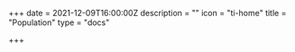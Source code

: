 +++
date = 2021-12-09T16:00:00Z
description = ""
icon = "ti-home"
title = "Population"
type = "docs"

+++

